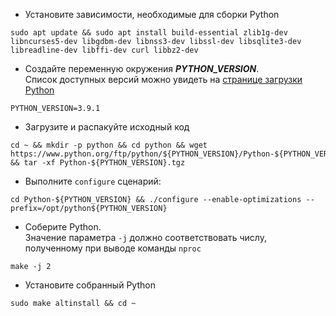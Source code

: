 * Установите зависимости, необходимые для сборки Python
```
sudo apt update && sudo apt install build-essential zlib1g-dev libncurses5-dev libgdbm-dev libnss3-dev libssl-dev libsqlite3-dev libreadline-dev libffi-dev curl libbz2-dev
```
* Создайте переменную окружения ***PYTHON_VERSION***. <br>Cписок доступных версий можно увидеть на [странице загрузки Python](https://www.python.org/downloads/source/)
```
PYTHON_VERSION=3.9.1
```
* Загрузите и распакуйте исходный код
```
cd ~ && mkdir -p python && cd python && wget https://www.python.org/ftp/python/${PYTHON_VERSION}/Python-${PYTHON_VERSION}.tgz && tar -xf Python-${PYTHON_VERSION}.tgz
```
* Выполните `configure` сценарий:
```
cd Python-${PYTHON_VERSION} && ./configure --enable-optimizations --prefix=/opt/python${PYTHON_VERSION} 
```
* Соберите Python. <br>Значение параметра `-j` должно соответствовать числу, полученному при выводе команды `nproc`
```
make -j 2
```
* Установите собранный Python
```
sudo make altinstall && cd ~
```